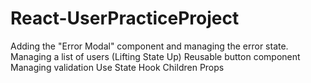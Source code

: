 # React-UserPracticeProject

Adding the "Error Modal" component and managing the error state.
Managing a list of users (Lifting State Up)
Reusable button component
Managing validation 
Use State Hook
Children Props
